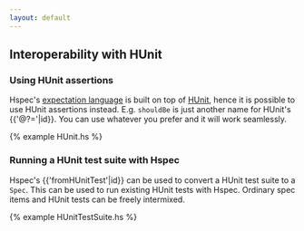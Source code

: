 ```yaml
---
layout: default
---
```


## Interoperability with HUnit

### Using HUnit assertions

Hspec's [expectation language](expectations.html) is built on top of
[HUnit](http://hackage.haskell.org/package/HUnit), hence it is possible to use
HUnit assertions instead.  E.g. `shouldBe` is just another name for HUnit's
{{'@?='|id}}.  You can use whatever you prefer and it will work
seamlessly.

{% example HUnit.hs %}


### Running a HUnit test suite with Hspec

Hspec's {{'fromHUnitTest'|id}} can be used to convert a HUnit test
suite to a `Spec`.  This can be used to run existing HUnit tests with Hspec.
Ordinary spec items and HUnit tests can be freely intermixed.

{% example HUnitTestSuite.hs %}
